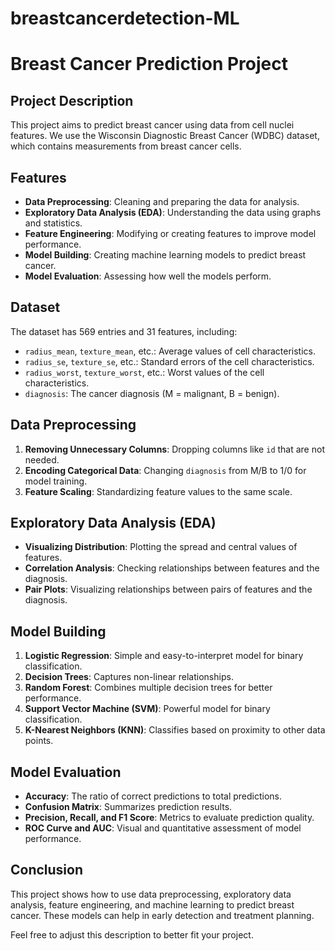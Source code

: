 # breastcancerdetection-ML

# Breast Cancer Prediction Project

## Project Description

This project aims to predict breast cancer using data from cell nuclei features. We use the Wisconsin Diagnostic Breast Cancer (WDBC) dataset, which contains measurements from breast cancer cells.

## Features

- **Data Preprocessing**: Cleaning and preparing the data for analysis.
- **Exploratory Data Analysis (EDA)**: Understanding the data using graphs and statistics.
- **Feature Engineering**: Modifying or creating features to improve model performance.
- **Model Building**: Creating machine learning models to predict breast cancer.
- **Model Evaluation**: Assessing how well the models perform.

## Dataset

The dataset has 569 entries and 31 features, including:

- `radius_mean`, `texture_mean`, etc.: Average values of cell characteristics.
- `radius_se`, `texture_se`, etc.: Standard errors of the cell characteristics.
- `radius_worst`, `texture_worst`, etc.: Worst values of the cell characteristics.
- `diagnosis`: The cancer diagnosis (M = malignant, B = benign).

## Data Preprocessing

1. **Removing Unnecessary Columns**: Dropping columns like `id` that are not needed.
2. **Encoding Categorical Data**: Changing `diagnosis` from M/B to 1/0 for model training.
3. **Feature Scaling**: Standardizing feature values to the same scale.

## Exploratory Data Analysis (EDA)

- **Visualizing Distribution**: Plotting the spread and central values of features.
- **Correlation Analysis**: Checking relationships between features and the diagnosis.
- **Pair Plots**: Visualizing relationships between pairs of features and the diagnosis.

## Model Building

1. **Logistic Regression**: Simple and easy-to-interpret model for binary classification.
2. **Decision Trees**: Captures non-linear relationships.
3. **Random Forest**: Combines multiple decision trees for better performance.
4. **Support Vector Machine (SVM)**: Powerful model for binary classification.
5. **K-Nearest Neighbors (KNN)**: Classifies based on proximity to other data points.

## Model Evaluation

- **Accuracy**: The ratio of correct predictions to total predictions.
- **Confusion Matrix**: Summarizes prediction results.
- **Precision, Recall, and F1 Score**: Metrics to evaluate prediction quality.
- **ROC Curve and AUC**: Visual and quantitative assessment of model performance.


## Conclusion

This project shows how to use data preprocessing, exploratory data analysis, feature engineering, and machine learning to predict breast cancer. These models can help in early detection and treatment planning.



Feel free to adjust this description to better fit your project.
